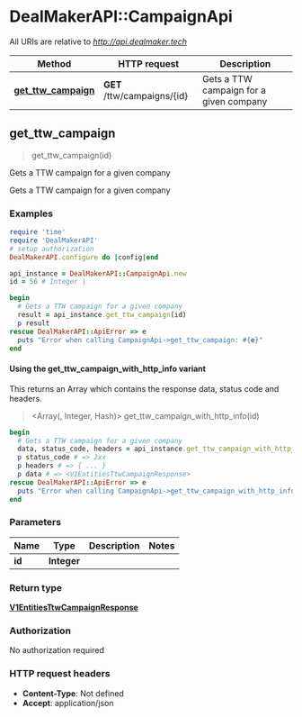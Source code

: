 # DealMakerAPI::CampaignApi

All URIs are relative to *http://api.dealmaker.tech*

| Method | HTTP request | Description |
| ------ | ------------ | ----------- |
| [**get_ttw_campaign**](CampaignApi.md#get_ttw_campaign) | **GET** /ttw/campaigns/{id} | Gets a TTW campaign for a given company |


## get_ttw_campaign

> <V1EntitiesTtwCampaignResponse> get_ttw_campaign(id)

Gets a TTW campaign for a given company

Gets a TTW campaign for a given company

### Examples

```ruby
require 'time'
require 'DealMakerAPI'
# setup authorization
DealMakerAPI.configure do |config|end

api_instance = DealMakerAPI::CampaignApi.new
id = 56 # Integer | 

begin
  # Gets a TTW campaign for a given company
  result = api_instance.get_ttw_campaign(id)
  p result
rescue DealMakerAPI::ApiError => e
  puts "Error when calling CampaignApi->get_ttw_campaign: #{e}"
end
```

#### Using the get_ttw_campaign_with_http_info variant

This returns an Array which contains the response data, status code and headers.

> <Array(<V1EntitiesTtwCampaignResponse>, Integer, Hash)> get_ttw_campaign_with_http_info(id)

```ruby
begin
  # Gets a TTW campaign for a given company
  data, status_code, headers = api_instance.get_ttw_campaign_with_http_info(id)
  p status_code # => 2xx
  p headers # => { ... }
  p data # => <V1EntitiesTtwCampaignResponse>
rescue DealMakerAPI::ApiError => e
  puts "Error when calling CampaignApi->get_ttw_campaign_with_http_info: #{e}"
end
```

### Parameters

| Name | Type | Description | Notes |
| ---- | ---- | ----------- | ----- |
| **id** | **Integer** |  |  |

### Return type

[**V1EntitiesTtwCampaignResponse**](V1EntitiesTtwCampaignResponse.md)

### Authorization

No authorization required

### HTTP request headers

- **Content-Type**: Not defined
- **Accept**: application/json

